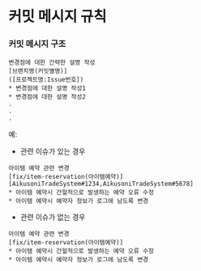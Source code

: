 # 커밋 메시지 규칙
### 커밋 메시지 구조
```
변경점에 대한 간략한 설명 작성
[브랜치명(커밋별명)]
([프로젝트명:Issue번호])
* 변경점에 대한 설명 작성1
* 변경점에 대한 설명 작성2
.
.
.
```

예:
- 관련 이슈가 있는 경우
```
아이템 예약 관련 변경
[fix/item-reservation(아이템예약)]
[AikusoniTradeSystem#1234,AikusoniTradeSystem#5678]
* 아이템 예약시 간헐적으로 발생하는 예약 오류 수정
* 아이템 예약시 예약자 정보가 로그에 남도록 변경
```

- 관련 이슈가 없는 경우
```
아이템 예약 관련 변경
[fix/item-reservation(아이템예약)]
* 아이템 예약시 간헐적으로 발생하는 예약 오류 수정
* 아이템 예약시 예약자 정보가 로그에 남도록 변경
```